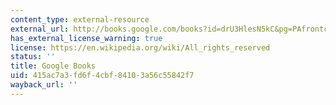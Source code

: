 ```yaml
---
content_type: external-resource
external_url: http://books.google.com/books?id=drU3HlesN5kC&pg=PAfrontcover
has_external_license_warning: true
license: https://en.wikipedia.org/wiki/All_rights_reserved
status: ''
title: Google Books
uid: 415ac7a3-fd6f-4cbf-8410-3a56c55842f7
wayback_url: ''
---
```

